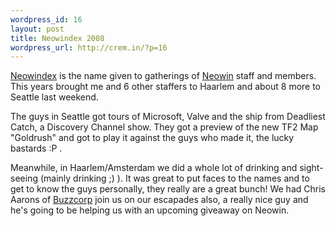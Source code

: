 ```yaml
--- 
wordpress_id: 16
layout: post
title: Neowindex 2008
wordpress_url: http://crem.in/?p=16
---
```

<a href="http://services.neowin.net/live/">Neowindex</a> is the name given to gatherings of <a href="http://neowin.net">Neowin</a> staff and members. This years brought me and 6 other staffers to Haarlem and about 8 more to Seattle last weekend.

The guys in Seattle got tours of Microsoft, Valve and the ship from Deadliest Catch, a Discovery Channel show. They got a preview of the new TF2 Map "Goldrush" and got to play it against the guys who made it, the lucky bastards :P .

Meanwhile, in Haarlem/Amsterdam we did a whole lot of drinking and sight-seeing (mainly drinking ;) ). It was great to put faces to the names and to get to know the guys personally, they really are a great bunch! We had Chris Aarons of <a href="http://buzzcorps.com/">Buzzcorp</a> join us on our escapades also, a really nice guy and he's going to be helping us with an upcoming giveaway on Neowin.
